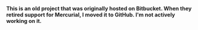 **This is an old project that was originally hosted on Bitbucket. When they retired support for Mercurial, I moved it to GitHub. I'm not actively working on it.**
